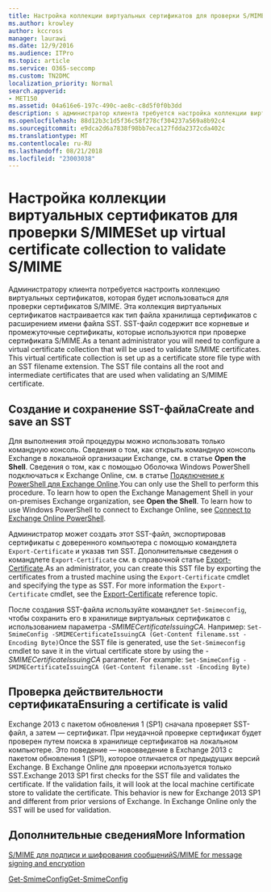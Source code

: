 ```yaml
---
title: Настройка коллекции виртуальных сертификатов для проверки S/MIME
ms.author: krowley
author: kccross
manager: laurawi
ms.date: 12/9/2016
ms.audience: ITPro
ms.topic: article
ms.service: O365-seccomp
ms.custom: TN2DMC
localization_priority: Normal
search.appverid:
- MET150
ms.assetid: 04a616e6-197c-490c-ae8c-c8d5f0f0b3dd
description: s администратор клиента требуется настройка коллекции виртуальных сертификатов, который будет использоваться для проверки сертификатов S/MIME.
ms.openlocfilehash: 88d12b3c1d5f36c58f278cf304237a569a8b92c4
ms.sourcegitcommit: e9dca2d6a7838f98bb7eca127fdda2372cda402c
ms.translationtype: MT
ms.contentlocale: ru-RU
ms.lasthandoff: 08/21/2018
ms.locfileid: "23003038"
---
```

# <a name="set-up-virtual-certificate-collection-to-validate-smime"></a><span data-ttu-id="d5515-103">Настройка коллекции виртуальных сертификатов для проверки S/MIME</span><span class="sxs-lookup"><span data-stu-id="d5515-103">Set up virtual certificate collection to validate S/MIME</span></span>

<span data-ttu-id="d5515-p101">Администратору клиента потребуется настроить коллекцию виртуальных сертификатов, которая будет использоваться для проверки сертификатов S/MIME. Эта коллекция виртуальных сертификатов настраивается как тип файла хранилища сертификатов с расширением имени файла SST. SST-файл содержит все корневые и промежуточные сертификаты, которые используются при проверке сертификата S/MIME.</span><span class="sxs-lookup"><span data-stu-id="d5515-p101">As a tenant administrator you will need to configure a virtual certificate collection that will be used to validate S/MIME certificates. This virtual certificate collection is set up as a certificate store file type with an SST filename extension. The SST file contains all the root and intermediate certificates that are used when validating an S/MIME certificate.</span></span>
  
## <a name="create-and-save-an-sst"></a><span data-ttu-id="d5515-107">Создание и сохранение SST-файла</span><span class="sxs-lookup"><span data-stu-id="d5515-107">Create and save an SST</span></span>
<span data-ttu-id="d5515-108"><a name="sectionSection0"> </a></span><span class="sxs-lookup"><span data-stu-id="d5515-108"></span></span>

<span data-ttu-id="d5515-p102">Для выполнения этой процедуры можно использовать только командную консоль. Сведения о том, как открыть командную консоль Exchange в локальной организации Exchange, см. в статье **Open the Shell**. Сведения о том, как с помощью Оболочка Windows PowerShell подключаться к Exchange Online, см. в статье [Подключение к PowerShell для Exchange Online](https://go.microsoft.com/fwlink/p/?linkid=396554).</span><span class="sxs-lookup"><span data-stu-id="d5515-p102">You can only use the Shell to perform this procedure. To learn how to open the Exchange Management Shell in your on-premises Exchange organization, see **Open the Shell**. To learn how to use Windows PowerShell to connect to Exchange Online, see [Connect to Exchange Online PowerShell](https://go.microsoft.com/fwlink/p/?linkid=396554).</span></span>
  
<span data-ttu-id="d5515-p103">Администратор может создать этот SST-файл, экспортировав сертификаты с доверенного компьютера с помощью командлета  `Export-Certificate` и указав тип SST. Дополнительные сведения о командлете  `Export-Certificate` см. в справочной статье [Export-Certificate](https://technet.microsoft.com/en-us/library/hh848628.aspx).</span><span class="sxs-lookup"><span data-stu-id="d5515-p103">As an administrator, you can create this SST file by exporting the certificates from a trusted machine using the  `Export-Certificate` cmdlet and specifying the type as SST. For more information the  `Export-Certificate` cmdlet, see the [Export-Certificate](https://technet.microsoft.com/en-us/library/hh848628.aspx) reference topic.</span></span> 
  
<span data-ttu-id="d5515-p104">После создания SST-файла используйте командлет  `Set-Smimeconfig`, чтобы сохранить его в хранилище виртуальных сертификатов с использованием параметра  _-SMIMECertificateIssuingCA_. Например:  `Set-SmimeConfig -SMIMECertificateIssuingCA (Get-Content filename.sst -Encoding Byte)`</span><span class="sxs-lookup"><span data-stu-id="d5515-p104">Once the SST file is generated, use the  `Set-Smimeconfig` cmdlet to save it in the virtual certificate store by using the  _-SMIMECertificateIssuingCA_ parameter. For example:  `Set-SmimeConfig -SMIMECertificateIssuingCA (Get-Content filename.sst -Encoding Byte)`</span></span>
  
## <a name="ensuring-a-certificate-is-valid"></a><span data-ttu-id="d5515-116">Проверка действительности сертификата</span><span class="sxs-lookup"><span data-stu-id="d5515-116">Ensuring a certificate is valid</span></span>
<span data-ttu-id="d5515-117"><a name="sectionSection1"> </a></span><span class="sxs-lookup"><span data-stu-id="d5515-117"></span></span>

<span data-ttu-id="d5515-p105">Exchange 2013 с пакетом обновления 1 (SP1) сначала проверяет SST-файл, а затем — сертификат. При неудачной проверке сертификат будет проверен путем поиска в хранилище сертификатов на локальном компьютере. Это поведение — нововведение в Exchange 2013 с пакетом обновления 1 (SP1), которое отличается от предыдущих версий Exchange. В Exchange Online для проверки используется только SST.</span><span class="sxs-lookup"><span data-stu-id="d5515-p105">Exchange 2013 SP1 first checks for the SST file and validates the certificate. If the validation fails, it will look at the local machine certificate store to validate the certificate. This behavior is new for Exchange 2013 SP1 and different from prior versions of Exchange. In Exchange Online only the SST will be used for validation.</span></span>
  
## <a name="more-information"></a><span data-ttu-id="d5515-122">Дополнительные сведения</span><span class="sxs-lookup"><span data-stu-id="d5515-122">More Information</span></span>
<span data-ttu-id="d5515-123"><a name="sectionSection2"> </a></span><span class="sxs-lookup"><span data-stu-id="d5515-123"></span></span>

[<span data-ttu-id="d5515-124">S/MIME для подписи и шифрования сообщений</span><span class="sxs-lookup"><span data-stu-id="d5515-124">S/MIME for message signing and encryption</span></span>](s-mime-for-message-signing-and-encryption.md)
  
[<span data-ttu-id="d5515-125">Get-SmimeConfig</span><span class="sxs-lookup"><span data-stu-id="d5515-125">Get-SmimeConfig</span></span>](http://technet.microsoft.com/library/4b29fa89-0840-4fe9-8885-019fcef2e02b.aspx)
  


